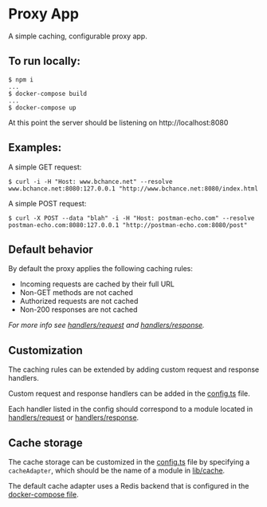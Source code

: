 # Proxy App
A simple caching, configurable proxy app.

## To run locally:
```
$ npm i
...
$ docker-compose build
...
$ docker-compose up
```

At this point the server should be listening on http://localhost:8080

## Examples:

A simple GET request:
```
$ curl -i -H "Host: www.bchance.net" --resolve www.bchance.net:8080:127.0.0.1 "http://www.bchance.net:8080/index.html
```

A simple POST request:
```
$ curl -X POST --data "blah" -i -H "Host: postman-echo.com" --resolve postman-echo.com:8080:127.0.0.1 "http://postman-echo.com:8080/post"
```


## Default behavior
By default the proxy applies the following caching rules:
* Incoming requests are cached by their full URL
* Non-GET methods are not cached
* Authorized requests are not cached
* Non-200 responses are not cached

*For more info see [handlers/request](handlers/request) and [handlers/response](handlers/response).*

## Customization
The caching rules can be extended by adding custom request and response handlers.

Custom request and response handlers can be added in the [config.ts](config.ts) file.

Each handler listed in the config should correspond to a module located in [handlers/request](handlers/request) or [handlers/response](handlers/response).

## Cache storage
The cache storage can be customized in the [config.ts](config.ts) file by specifying a `cacheAdapter`, which should be the name of a module in [lib/cache](lib/cache).

The default cache adapter uses a Redis backend that is configured in the [docker-compose file](docker-compose.yml).